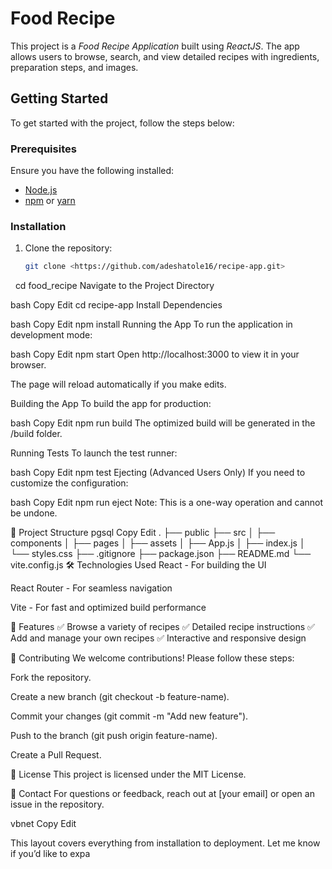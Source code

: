 # Food Recipe

This project is a *Food Recipe Application* built using *ReactJS*. The app allows users to browse, search, and view detailed recipes with ingredients, preparation steps, and images.

## Getting Started

To get started with the project, follow the steps below:

### Prerequisites
Ensure you have the following installed:
- [Node.js](https://nodejs.org/)
- [npm](https://www.npmjs.com/) or [yarn](https://yarnpkg.com/)

### Installation
1. Clone the repository:
   ```bash
   git clone <https://github.com/adeshatole16/recipe-app.git>
   cd food_recipe
 Navigate to the Project Directory

bash
Copy
Edit
cd recipe-app
Install Dependencies

bash
Copy
Edit
npm install
Running the App
To run the application in development mode:

bash
Copy
Edit
npm start
Open http://localhost:3000 to view it in your browser.

The page will reload automatically if you make edits.

Building the App
To build the app for production:

bash
Copy
Edit
npm run build
The optimized build will be generated in the /build folder.

Running Tests
To launch the test runner:

bash
Copy
Edit
npm test
Ejecting (Advanced Users Only)
If you need to customize the configuration:

bash
Copy
Edit
npm run eject
Note: This is a one-way operation and cannot be undone.

📂 Project Structure
pgsql
Copy
Edit
.
├── public
├── src
│   ├── components
│   ├── pages
│   ├── assets
│   ├── App.js
│   ├── index.js
│   └── styles.css
├── .gitignore
├── package.json
├── README.md
└── vite.config.js
🛠 Technologies Used
React - For building the UI

React Router - For seamless navigation

Vite - For fast and optimized build performance

🌟 Features
✅ Browse a variety of recipes
✅ Detailed recipe instructions
✅ Add and manage your own recipes
✅ Interactive and responsive design

🤝 Contributing
We welcome contributions! Please follow these steps:

Fork the repository.

Create a new branch (git checkout -b feature-name).

Commit your changes (git commit -m "Add new feature").

Push to the branch (git push origin feature-name).

Create a Pull Request.

📄 License
This project is licensed under the MIT License.

📧 Contact
For questions or feedback, reach out at [your email] or open an issue in the repository.

vbnet
Copy
Edit

This layout covers everything from installation to deployment. Let me know if you’d like to expa
